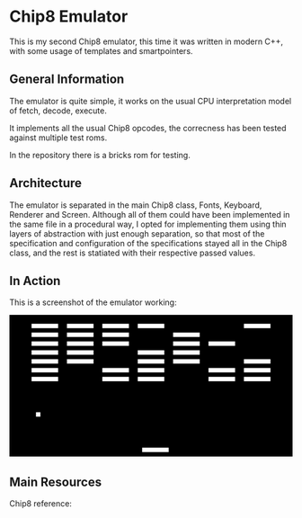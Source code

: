 # Chip8 Emulator
This is my second Chip8 emulator, this time it was written in modern C++, with some usage of templates and smartpointers.

## General Information

The emulator is quite simple, it works on the usual CPU interpretation model of fetch, decode, execute.

It implements all the usual Chip8 opcodes, the correcness has been tested against multiple test roms.

In the repository there is a bricks rom for testing.

## Architecture

The emulator is separated in the main Chip8 class, Fonts, Keyboard, Renderer and Screen. Although all of them
could have been implemented in the same file in a procedural way, I opted for implementing them using thin
layers of abstraction with just enough separation, so that most of the specification and configuration of the 
specifications stayed all in the Chip8 class, and the rest is statiated with their respective passed values.

## In Action

This is a screenshot of the emulator working:

![image info](images/bricks.png)

## Main Resources
Chip8 reference:

[](http://devernay.free.fr/hacks/chip8/C8TECH10.HTM#2.4)


